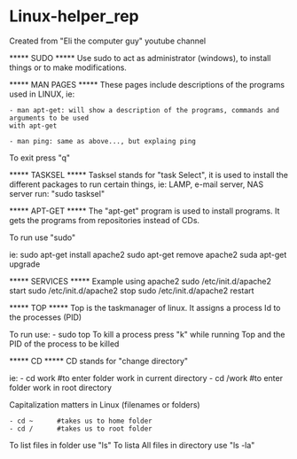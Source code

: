 # Linux-helper_rep

Created from "Eli the computer guy" youtube channel

***** SUDO *****
Use sudo to act as administrator (windows), to install things or to make modifications.


***** MAN PAGES *****
These pages include descriptions of the programs used in LINUX, ie:

	- man apt-get: will show a description of the programs, commands and arguments to be used
	with apt-get

	- man ping: same as above..., but explaing ping

To exit press "q"

***** TASKSEL *****
Tasksel stands for "task Select", it is used to install the different packages to run certain things,
ie: LAMP, e-mail server, NAS server
run: "sudo tasksel"

 
***** APT-GET *****
The "apt-get" program is used to install programs. It gets the programs from repositories instead of
CDs.

To run use "sudo"

ie: sudo apt-get install apache2
    sudo apt-get remove apache2
    suda apt-get upgrade

***** SERVICES *****
Example using apache2
sudo /etc/init.d/apache2 start
sudo /etc/init.d/apache2 stop
sudo /etc/init.d/apache2 restart


***** TOP *****
Top is the taskmanager of linux. It assigns a process Id to the processes (PID)

To run use: - sudo top
To kill a process press "k" while running Top and the PID of the process to be killed 


***** CD *****
CD stands for "change directory"

ie:
	- cd work 	#to enter folder work in current directory
	- cd /work	#to enter folder work in root directory

Capitalization matters in Linux (filenames or folders)

	- cd ~ 		#takes us to home folder
	- cd /		#takes us to root folder

To list files in folder use "ls"
To lista All files in directory use "ls -la"